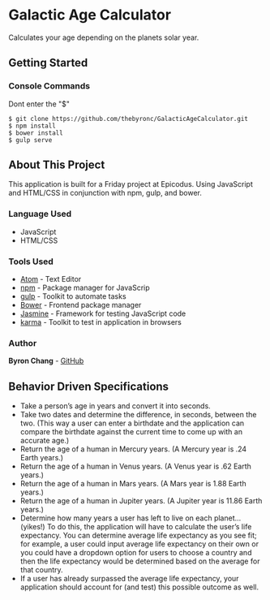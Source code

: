 # Galactic Age Calculator
Calculates your age depending on the planets solar year.

## Getting Started

### Console Commands
Dont enter the "$"
```
$ git clone https://github.com/thebyronc/GalacticAgeCalculator.git
$ npm install
$ bower install
$ gulp serve
```

## About This Project
This application is built for a Friday project at Epicodus. Using JavaScript and HTML/CSS in conjunction with npm, gulp, and bower.

### Language Used
- JavaScript
- HTML/CSS

### Tools Used
- [Atom](https://atom.io/) - Text Editor
- [npm](https://www.npmjs.com/) - Package manager for JavaScrip
- [gulp](https://gulpjs.com/) - Toolkit to automate tasks
- [Bower](https://bower.io/) - Frontend package manager
- [Jasmine](https://jasmine.github.io/) - Framework for testing JavaScript code
- [karma](https://karma-runner.github.io/2.0/index.html) - Toolkit to test in application in browsers

### Author
**Byron Chang** - [GitHub](https://github.com/thebyronc)


## Behavior Driven Specifications
- Take a person’s age in years and convert it into seconds.
- Take two dates and determine the difference, in seconds, between the two. (This way a user can enter a birthdate and the application can compare the birthdate against the current time to come up with an accurate age.)
- Return the age of a human in Mercury years. (A Mercury year is .24 Earth years.)
- Return the age of a human in Venus years. (A Venus year is .62 Earth years.)
- Return the age of a human in Mars years. (A Mars year is 1.88 Earth years.)
- Return the age of a human in Jupiter years. (A Jupiter year is 11.86 Earth years.)
- Determine how many years a user has left to live on each planet… (yikes!) To do this, the application will have to calculate the user’s life expectancy. You can determine average life expectancy as you see fit; for example, a user could input average life expectancy on their own or you could have a dropdown option for users to choose a country and then the life expectancy would be determined based on the average for that country.
- If a user has already surpassed the average life expectancy, your application should account for (and test) this possible outcome as well.
